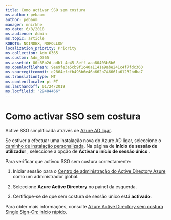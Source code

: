 ```yaml
---
title: Como activar SSO sem costura
ms.author: pebaum
author: pebaum
manager: mnirkhe
ms.date: 6/8/2018
ms.audience: Admin
ms.topic: article
ROBOTS: NOINDEX, NOFOLLOW
localization_priority: Priority
ms.collection: Adm_O365
ms.custom: Adm_O365
ms.assetid: 80c88b2d-adb1-4e45-8eff-aaa80403b5b6
ms.openlocfilehash: 9ee9fe3a5cb9f1c40a1141a9abe241c4f7fdc360
ms.sourcegitcommit: e2864efcfb493b6e46b662b746661a61232bdba7
ms.translationtype: MT
ms.contentlocale: pt-PT
ms.lasthandoff: 01/24/2019
ms.locfileid: "29484466"
---
```

# <a name="how-to-enable-seamless-sso"></a>Como activar SSO sem costura

Active SSO simplificada através de [Azure AD ligar](https://docs.microsoft.com/en-us/azure/active-directory/connect/active-directory-aadconnect).
  
Se estiver a efectuar uma instalação nova do Azure AD ligar, seleccione o [caminho de instalação personalizada](https://docs.microsoft.com/en-us/azure/active-directory/connect/active-directory-aadconnect-get-started-custom). Na página de **início de sessão de utilizador** , seleccione a opção de **Activar o início de sessão único** . 
  
Para verificar que activou SSO sem costura correctamente:
  
1. Iniciar sessão para o [Centro de administração do Active Directory Azure](https://aad.portal.azure.com) como um administrador global. 
    
2. Seleccione **Azure Active Directory** no painel da esquerda. 
    
3. Certifique-se de que sem costura de sessão único está **activado**.
    
Para obter mais informações, consulte [Azure Active Directory sem costura Single Sign-On: início rápido](https://docs.microsoft.com/en-us/azure/active-directory/connect/active-directory-aadconnect-sso-quick-start).
  

